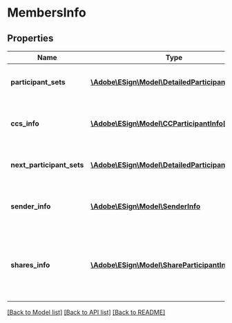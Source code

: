 # MembersInfo

## Properties
Name | Type | Description | Notes
------------ | ------------- | ------------- | -------------
**participant_sets** | [**\Adobe\ESign\\Model\DetailedParticipantSetInfo[]**](DetailedParticipantSetInfo.md) | Information about the participant Sets. | [optional] 
**ccs_info** | [**\Adobe\ESign\\Model\CCParticipantInfo[]**](CCParticipantInfo.md) | Information of CC participants of the agreement. | [optional] 
**next_participant_sets** | [**\Adobe\ESign\\Model\DetailedParticipantSetInfo[]**](DetailedParticipantSetInfo.md) | Information of next participant sets. | [optional] 
**sender_info** | [**\Adobe\ESign\\Model\SenderInfo**](SenderInfo.md) | Information of the sender of the agreement. | [optional] 
**shares_info** | [**\Adobe\ESign\\Model\ShareParticipantInfo[]**](ShareParticipantInfo.md) | Information of the participants with whom the agreement has been shared. | [optional] 

[[Back to Model list]](../README.md#documentation-for-models) [[Back to API list]](../README.md#documentation-for-api-endpoints) [[Back to README]](../README.md)


